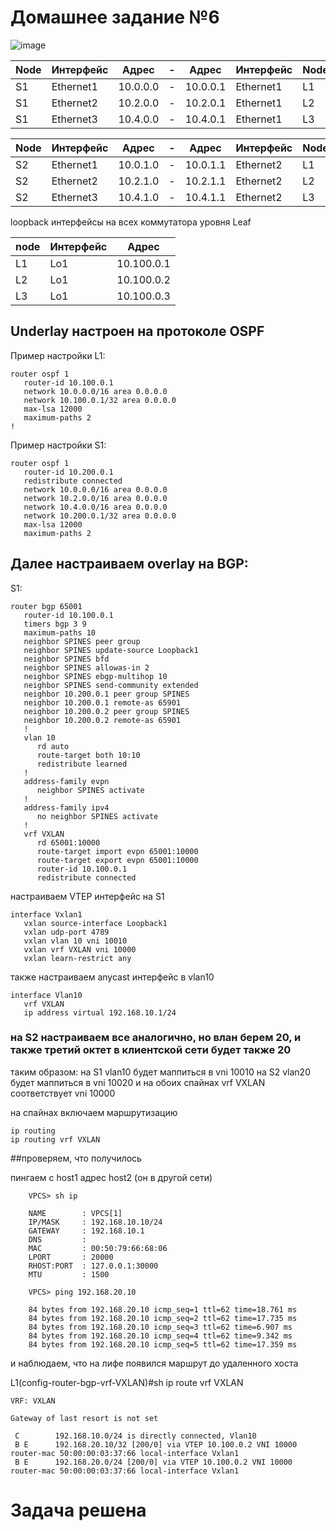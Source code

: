 # Домашнее задание №6

![image](https://github.com/pavbox-pavbox/course_otus/assets/97456111/60bc5b6a-83af-479c-be4d-f0c5d2280a6b)

|Node|Интерфейс|Адрес|-|Адрес|Интерфейс|Node|
|-|-|-|-|-|-|-|
|S1|Ethernet1|10.0.0.0|-|10.0.0.1|Ethernet1|L1|
|S1|Ethernet2|10.2.0.0|-|10.2.0.1|Ethernet1|L2|
|S1|Ethernet3|10.4.0.0|-|10.4.0.1|Ethernet1|L3|

|Node|Интерфейс|Адрес|-|Адрес|Интерфейс|Node|
|-|-|-|-|-|-|-|
|S2|Ethernet1|10.0.1.0|-|10.0.1.1|Ethernet2|L1|
|S2|Ethernet2|10.2.1.0|-|10.2.1.1|Ethernet2|L2|
|S2|Ethernet3|10.4.1.0|-|10.4.1.1|Ethernet2|L3|

loopback интерфейсы на всех коммутатора уровня Leaf

|node|Интерфейс|Адрес|
|-|-|-|
|L1|Lo1|10.100.0.1|
|L2|Lo1|10.100.0.2|
|L3|Lo1|10.100.0.3|

## Underlay настроен на протоколе OSPF

Пример настройки L1:

    router ospf 1
       router-id 10.100.0.1
       network 10.0.0.0/16 area 0.0.0.0
       network 10.100.0.1/32 area 0.0.0.0
       max-lsa 12000
       maximum-paths 2
    !

Пример настройки S1:

    router ospf 1
       router-id 10.200.0.1
       redistribute connected
       network 10.0.0.0/16 area 0.0.0.0
       network 10.2.0.0/16 area 0.0.0.0
       network 10.4.0.0/16 area 0.0.0.0
       network 10.200.0.1/32 area 0.0.0.0
       max-lsa 12000
       maximum-paths 2

## Далее настраиваем overlay на BGP:

S1:

    router bgp 65001
       router-id 10.100.0.1
       timers bgp 3 9
       maximum-paths 10
       neighbor SPINES peer group
       neighbor SPINES update-source Loopback1
       neighbor SPINES bfd
       neighbor SPINES allowas-in 2
       neighbor SPINES ebgp-multihop 10
       neighbor SPINES send-community extended
       neighbor 10.200.0.1 peer group SPINES
       neighbor 10.200.0.1 remote-as 65901
       neighbor 10.200.0.2 peer group SPINES
       neighbor 10.200.0.2 remote-as 65901
       !
       vlan 10
          rd auto
          route-target both 10:10
          redistribute learned
       !
       address-family evpn
          neighbor SPINES activate
       !
       address-family ipv4
          no neighbor SPINES activate
       !
       vrf VXLAN
          rd 65001:10000
          route-target import evpn 65001:10000
          route-target export evpn 65001:10000
          router-id 10.100.0.1
          redistribute connected

настраиваем VTEP интерфейс на S1
    
    interface Vxlan1
       vxlan source-interface Loopback1
       vxlan udp-port 4789
       vxlan vlan 10 vni 10010
       vxlan vrf VXLAN vni 10000
       vxlan learn-restrict any

также настраиваем anycast интерфейс в vlan10

    interface Vlan10
       vrf VXLAN
       ip address virtual 192.168.10.1/24

### на S2 настраиваем все аналогично, но влан берем 20, и также третий октет в клиентской сети будет также 20

таким образом:
  на S1 vlan10 будет маппиться в vni 10010
  на S2 vlan20 будет маппиться в vni 10020
  и на обоих спайнах vrf VXLAN соответствует vni 10000

на спайнах включаем маршрутизацию

    ip routing
    ip routing vrf VXLAN

##проверяем, что получилось

пингаем с host1 адрес host2 (он в другой сети)

        VPCS> sh ip
        
        NAME        : VPCS[1]
        IP/MASK     : 192.168.10.10/24
        GATEWAY     : 192.168.10.1
        DNS         : 
        MAC         : 00:50:79:66:68:06
        LPORT       : 20000
        RHOST:PORT  : 127.0.0.1:30000
        MTU         : 1500
        
        VPCS> ping 192.168.20.10
        
        84 bytes from 192.168.20.10 icmp_seq=1 ttl=62 time=18.761 ms
        84 bytes from 192.168.20.10 icmp_seq=2 ttl=62 time=17.735 ms
        84 bytes from 192.168.20.10 icmp_seq=3 ttl=62 time=6.907 ms
        84 bytes from 192.168.20.10 icmp_seq=4 ttl=62 time=9.342 ms
        84 bytes from 192.168.20.10 icmp_seq=5 ttl=62 time=17.359 ms

и наблюдаем, что на лифе появился маршрут до удаленного хоста

L1(config-router-bgp-vrf-VXLAN)#sh ip route vrf VXLAN

    VRF: VXLAN
    
    Gateway of last resort is not set
    
     C        192.168.10.0/24 is directly connected, Vlan10
     B E      192.168.20.10/32 [200/0] via VTEP 10.100.0.2 VNI 10000 router-mac 50:00:00:03:37:66 local-interface Vxlan1
     B E      192.168.20.0/24 [200/0] via VTEP 10.100.0.2 VNI 10000 router-mac 50:00:00:03:37:66 local-interface Vxlan1


# Задача решена

